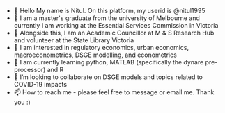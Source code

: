 - 👋 Hello My name is Nitul. On this platform, my userid is @nitul1995
- 👋 I am a master's graduate from the university of Melbourne and currently I am working at the Essential Services Commission in Victoria
- 👋 Alongside this, I am an Academic Councillor at M & S Research Hub and volunteer at the State Library Victoria
- 👀 I am interested in regulatory economics, urban economics, macroeconometrics, DSGE modelling, and econometrics
- 🌱 I am currently learning python, MATLAB (specifically the dynare pre-processor) and R
- 💞️ I’m looking to collaborate on DSGE models and topics related to COVID-19 impacts
- 📫 How to reach me - please feel free to message or email me. Thank you :) 


<!---
nitul1995/nitul1995 is a ✨ special ✨ repository because its `README.md` (this file) appears on your GitHub profile.
You can click the Preview link to take a look at your changes.
--->
